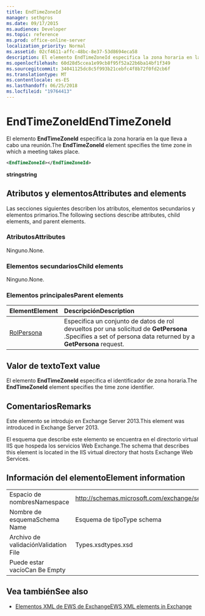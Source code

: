 ```yaml
---
title: EndTimeZoneId
manager: sethgros
ms.date: 09/17/2015
ms.audience: Developer
ms.topic: reference
ms.prod: office-online-server
localization_priority: Normal
ms.assetid: 02cf4611-affc-48bc-8e37-53d8694eca58
description: El elemento EndTimeZoneId especifica la zona horaria en la que lleva a cabo una reunión.
ms.openlocfilehash: 60d28d5ccea1e99cb8f95f52a22b6ba14bf1f349
ms.sourcegitcommit: 34041125dc8c5f993b21cebfc4f8b72f0fd2cb6f
ms.translationtype: MT
ms.contentlocale: es-ES
ms.lasthandoff: 06/25/2018
ms.locfileid: "19764413"
---
```

# <a name="endtimezoneid"></a><span data-ttu-id="e53e7-103">EndTimeZoneId</span><span class="sxs-lookup"><span data-stu-id="e53e7-103">EndTimeZoneId</span></span>

<span data-ttu-id="e53e7-104">El elemento **EndTimeZoneId** especifica la zona horaria en la que lleva a cabo una reunión.</span><span class="sxs-lookup"><span data-stu-id="e53e7-104">The **EndTimeZoneId** element specifies the time zone in which a meeting takes place.</span></span> 
  
```XML
<EndTimeZoneId></EndTimeZoneId>
```

 <span data-ttu-id="e53e7-105">**string**</span><span class="sxs-lookup"><span data-stu-id="e53e7-105">**string**</span></span>
## <a name="attributes-and-elements"></a><span data-ttu-id="e53e7-106">Atributos y elementos</span><span class="sxs-lookup"><span data-stu-id="e53e7-106">Attributes and elements</span></span>

<span data-ttu-id="e53e7-107">Las secciones siguientes describen los atributos, elementos secundarios y elementos primarios.</span><span class="sxs-lookup"><span data-stu-id="e53e7-107">The following sections describe attributes, child elements, and parent elements.</span></span>
  
### <a name="attributes"></a><span data-ttu-id="e53e7-108">Atributos</span><span class="sxs-lookup"><span data-stu-id="e53e7-108">Attributes</span></span>

<span data-ttu-id="e53e7-109">Ninguno.</span><span class="sxs-lookup"><span data-stu-id="e53e7-109">None.</span></span>
  
### <a name="child-elements"></a><span data-ttu-id="e53e7-110">Elementos secundarios</span><span class="sxs-lookup"><span data-stu-id="e53e7-110">Child elements</span></span>

<span data-ttu-id="e53e7-111">Ninguno.</span><span class="sxs-lookup"><span data-stu-id="e53e7-111">None.</span></span>
  
### <a name="parent-elements"></a><span data-ttu-id="e53e7-112">Elementos principales</span><span class="sxs-lookup"><span data-stu-id="e53e7-112">Parent elements</span></span>

|<span data-ttu-id="e53e7-113">**Element**</span><span class="sxs-lookup"><span data-stu-id="e53e7-113">**Element**</span></span>|<span data-ttu-id="e53e7-114">**Descripción**</span><span class="sxs-lookup"><span data-stu-id="e53e7-114">**Description**</span></span>|
|:-----|:-----|
|[<span data-ttu-id="e53e7-115">Rol</span><span class="sxs-lookup"><span data-stu-id="e53e7-115">Persona</span></span>](persona.md) <br/> |<span data-ttu-id="e53e7-116">Especifica un conjunto de datos de rol devueltos por una solicitud de **GetPersona** .</span><span class="sxs-lookup"><span data-stu-id="e53e7-116">Specifies a set of persona data returned by a **GetPersona** request.</span></span>  <br/> |
   
## <a name="text-value"></a><span data-ttu-id="e53e7-117">Valor de texto</span><span class="sxs-lookup"><span data-stu-id="e53e7-117">Text value</span></span>

<span data-ttu-id="e53e7-118">El elemento **EndTimeZoneId** especifica el identificador de zona horaria.</span><span class="sxs-lookup"><span data-stu-id="e53e7-118">The **EndTimeZoneId** element specifies the time zone identifier.</span></span> 
  
## <a name="remarks"></a><span data-ttu-id="e53e7-119">Comentarios</span><span class="sxs-lookup"><span data-stu-id="e53e7-119">Remarks</span></span>

<span data-ttu-id="e53e7-120">Este elemento se introdujo en Exchange Server 2013.</span><span class="sxs-lookup"><span data-stu-id="e53e7-120">This element was introduced in Exchange Server 2013.</span></span>
  
<span data-ttu-id="e53e7-121">El esquema que describe este elemento se encuentra en el directorio virtual IIS que hospeda los servicios Web Exchange.</span><span class="sxs-lookup"><span data-stu-id="e53e7-121">The schema that describes this element is located in the IIS virtual directory that hosts Exchange Web Services.</span></span>
  
## <a name="element-information"></a><span data-ttu-id="e53e7-122">Información del elemento</span><span class="sxs-lookup"><span data-stu-id="e53e7-122">Element information</span></span>

|||
|:-----|:-----|
|<span data-ttu-id="e53e7-123">Espacio de nombres</span><span class="sxs-lookup"><span data-stu-id="e53e7-123">Namespace</span></span>  <br/> |http://schemas.microsoft.com/exchange/services/2006/types  <br/> |
|<span data-ttu-id="e53e7-124">Nombre de esquema</span><span class="sxs-lookup"><span data-stu-id="e53e7-124">Schema Name</span></span>  <br/> |<span data-ttu-id="e53e7-125">Esquema de tipo</span><span class="sxs-lookup"><span data-stu-id="e53e7-125">Type schema</span></span>  <br/> |
|<span data-ttu-id="e53e7-126">Archivo de validación</span><span class="sxs-lookup"><span data-stu-id="e53e7-126">Validation File</span></span>  <br/> |<span data-ttu-id="e53e7-127">Types.xsd</span><span class="sxs-lookup"><span data-stu-id="e53e7-127">types.xsd</span></span>  <br/> |
|<span data-ttu-id="e53e7-128">Puede estar vacío</span><span class="sxs-lookup"><span data-stu-id="e53e7-128">Can Be Empty</span></span>  <br/> ||
   
## <a name="see-also"></a><span data-ttu-id="e53e7-129">Vea también</span><span class="sxs-lookup"><span data-stu-id="e53e7-129">See also</span></span>



- [<span data-ttu-id="e53e7-130">Elementos XML de EWS de Exchange</span><span class="sxs-lookup"><span data-stu-id="e53e7-130">EWS XML elements in Exchange</span></span>](ews-xml-elements-in-exchange.md)

